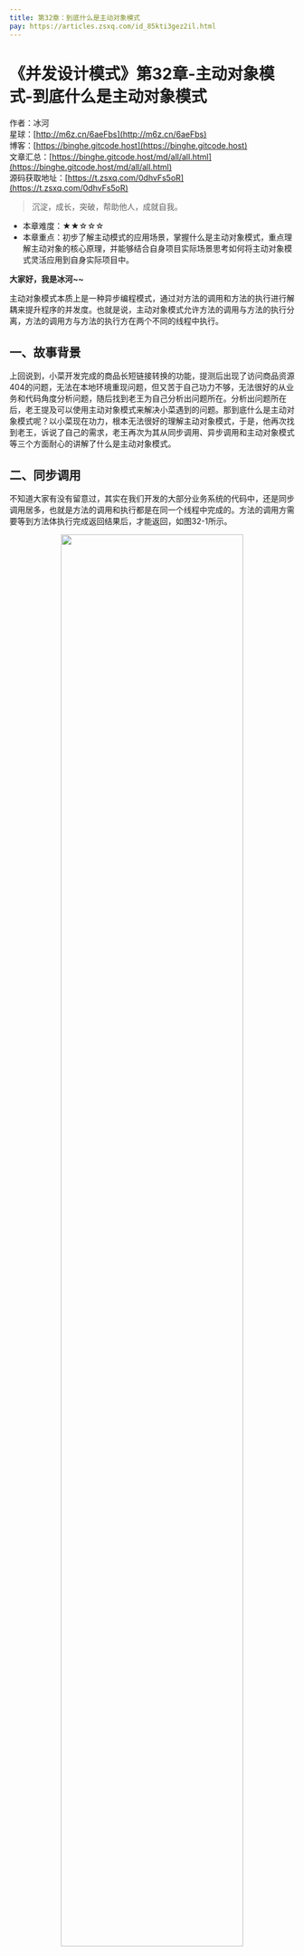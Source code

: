 ```yaml
---
title: 第32章：到底什么是主动对象模式
pay: https://articles.zsxq.com/id_85kti3gez2il.html
---
```


# 《并发设计模式》第32章-主动对象模式-到底什么是主动对象模式

作者：冰河
<br/>星球：[http://m6z.cn/6aeFbs](http://m6z.cn/6aeFbs)
<br/>博客：[https://binghe.gitcode.host](https://binghe.gitcode.host)
<br/>文章汇总：[https://binghe.gitcode.host/md/all/all.html](https://binghe.gitcode.host/md/all/all.html)
<br/>源码获取地址：[https://t.zsxq.com/0dhvFs5oR](https://t.zsxq.com/0dhvFs5oR)

> 沉淀，成长，突破，帮助他人，成就自我。

* 本章难度：★★☆☆☆
* 本章重点：初步了解主动模式的应用场景，掌握什么是主动对象模式，重点理解主动对象的核心原理，并能够结合自身项目实际场景思考如何将主动对象模式灵活应用到自身实际项目中。

**大家好，我是冰河~~**

主动对象模式本质上是一种异步编程模式，通过对方法的调用和方法的执行进行解耦来提升程序的并发度。也就是说，主动对象模式允许方法的调用与方法的执行分离，方法的调用方与方法的执行方在两个不同的线程中执行。

## 一、故事背景

上回说到，小菜开发完成的商品长短链接转换的功能，提测后出现了访问商品资源404的问题，无法在本地环境重现问题，但又苦于自己功力不够，无法很好的从业务和代码角度分析问题，随后找到老王为自己分析出问题所在。分析出问题所在后，老王提及可以使用主动对象模式来解决小菜遇到的问题。那到底什么是主动对象模式呢？以小菜现在功力，根本无法很好的理解主动对象模式，于是，他再次找到老王，诉说了自己的需求，老王再次为其从同步调用、异步调用和主动对象模式等三个方面耐心的讲解了什么是主动对象模式。

## 二、同步调用

不知道大家有没有留意过，其实在我们开发的大部分业务系统的代码中，还是同步调用居多，也就是方法的调用和执行都是在同一个线程中完成的。方法的调用方需要等到方法体执行完成返回结果后，才能返回，如图32-1所示。

<div align="center">
    <img src="https://binghe.gitcode.host/assets/images/core/concurrent/2023-10-19-001.png?raw=true" width="80%">
    <br/>
</div>

可以看到，在同步调用中，方法的调用方法调用方法时，会等到方法体的业务逻辑执行完毕，返回结果后，再返回。整个执行过程都是在同一个线程中执行的。

## 三、异步调用

异步调用是方法的调用方法调用方法后，不必等到方法的业务逻辑执行完毕，就立即返回，由后台的另一个线程执行方法体中的业务逻辑，如图32-2所示。

<div align="center">
    <img src="https://binghe.gitcode.host/assets/images/core/concurrent/2023-10-19-002.png?raw=true" width="80%">
    <br/>
</div>

可以看到，在异步调用中，方法的调用方法调用方法时，方法会将业务逻辑的执行发给某个工作线程，不会等到工作线程执行完毕就立即返回结果。

异步调用能够提升提升方法的吞吐量，但并未缩短方法中业务逻辑的执行时间。

## 四、主动对象模式类结构

主动对象模式又名Object Active模式，本质上就是一种异步调用模式，为了简化异步调用的复杂度，将方法的调用和执行进行了分离，使其处于不同的线程中。使用主动对象模式时，无论是否异步调用，对于方法的调用方来说，都是一样的。并且主动对象模式会包含六大组件，分别为Proxy、Future、MethodRequest、ActivationQueue、Scheduler和Servant，整体类图如图32-3所示。

## 查看全文

加入[冰河技术](http://m6z.cn/6aeFbs)知识星球，解锁完整技术文章与完整代码